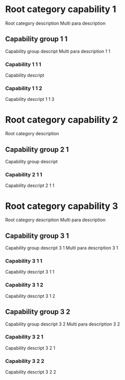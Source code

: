 # Root category capability 1
Root category description
Multi para description

## Capability group 1 1
Capability group descript
Multi para description 1 1

### Capability 1 1 1
Capability descript
### Capability 1 1 2
Capability descript 1 1 3



# Root category capability 2
Root category description
## Capability group 2 1
Capability group descript
### Capability 2 1 1
Capability descript 2 1 1


# Root category capability 3
Root category description
Multi para description

## Capability group 3 1
Capability group descript 3 1
Multi para description 3 1

### Capability 3 1 1
Capability descript 3 1 1
### Capability 3 1 2
Capability descript 3 1 2

## Capability group 3 2
Capability group descript 3 2
Multi para description 3 2

### Capability 3 2 1
Capability descript 3 2 1
### Capability 3 2 2
Capability descript 3 2 2

